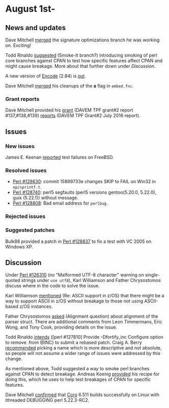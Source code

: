 # August 1st-

## News and updates

Dave Mitchell
[merged](http://www.nntp.perl.org/group/perl.perl5.porters/238613)
the signature optimizations branch he was working on. Exciting!

Todd Rinaldo
[suggested](http://www.nntp.perl.org/group/perl.perl5.porters/238601)
(Smoke\-It branch?) introducing smoking of perl core branches against
CPAN to test how specific features affect CPAN and might cause
breakage. More about that further down under *Discussion*.

A new version of [Encode](http://metacpan.org/pod/Encode) (2.84)
is [out](http://www.nntp.perl.org/group/perl.perl5.porters/238625).

Dave Mitchell
[merged](http://www.nntp.perl.org/group/perl.perl5.porters/238635)
his cleanups of the **a** flag in `embed.fnc`.

### Grant reports

Dave Mitchell provided his
[grant](http://www.nntp.perl.org/group/perl.perl5.porters/238595)
(DAVEM TPF grant\#2 report \#137,\#138,\#139)
[reports](http://www.nntp.perl.org/group/perl.perl5.porters/238597)
(DAVEM TPF Grant\#2 July 2016 report).

## Issues

### New issues

James E. Keenan
[reported](http://www.nntp.perl.org/group/perl.perl5.porters/238538)
test failures on FreeBSD.

### Resolved issues

* [Perl #128630](http://rt.perl.org/Ticket/Display.html?id=128630):
  commit 15899733e changes SKIP to FAIL on Win32 in `op/sprintf.t`.
* [Perl #128740](http://rt.perl.org/Ticket/Display.html?id=128740):
  perl5 segfaults (perl5 versions gentoo(5\.20\.0, 5\.22\.0), guix
  (5\.22\.1)) without message.
* [Perl #128808](http://rt.perl.org/Ticket/Display.html?id=128808): Bad
  email address for `perlbug`.

### Rejected issues

### Suggested patches

Bulk88 provided a patch in
[Perl #128837](http://rt.perl.org/Ticket/Display.html?id=128837)
to fix a test with VC 2005 on Windows XP.

## Discussion

Under [Perl #126310](http://rt.perl.org/Ticket/Display.html?id=126310)
(no "Malformed UTF\-8 character" warning on single\-quoted strings under
`use utf8`), Karl Williamson and Father Chrysostomos discuss where in
the code to solve the issue.

Karl Williamson
[mentioned](http://www.nntp.perl.org/group/perl.perl5.porters/238584)
(Re: ASCII support in z/OS) that there might be a way to support ASCII
in z/OS without breakage to those not using ASCII-based z/OS instances.

Father Chrysostomos
[asked](http://www.nntp.perl.org/group/perl.perl5.porters/238569)
(Alignment question) about alignment of the parser struct. There are
additional comments from Leon Timmermans, Eric Wong, and Tony Cook,
providing details on the issue.

Todd Rinaldo
[intends](http://www.nntp.perl.org/group/perl.perl5.porters/238600)
(\[perl \#127810\] Provide \-Dfortify\_inc Configure option to remove
\.from @INC) to submit a rebased patch. Craig A. Berry
[recommended](http://www.nntp.perl.org/group/perl.perl5.porters/238604)
picking a name which is more descriptive and not absolute, so people
will not assume a wider range of issues were addressed by this change.

As mentioned above, Todd suggested a way to smoke perl branches against
CPAN to detect breakage. Andreas Koenig
[provided](http://www.nntp.perl.org/group/perl.perl5.porters/238608)
his recipe for doing this, which he uses to help test breakages of CPAN
for specific features.

Dave Mitchell
[confirmed](http://www.nntp.perl.org/group/perl.perl5.porters/238634)
that [Coro](http://metacpan.org/pod/Coro) 6.511 builds successfully on
Linux with ithreaded DEBUGGING perl 5.22.3-RC2.
